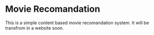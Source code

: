 # Movie Recomandation 

This is a simple content based movie recomandation system. It will be transfrom in a website soon.